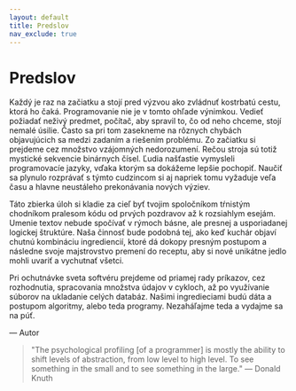 ```yaml
---
layout: default
title: Predslov
nav_exclude: true
---
```


# Predslov


Každý je raz na začiatku a stojí pred výzvou ako zvládnuť kostrbatú cestu, ktorá ho čaká. Programovanie nie je v tomto ohľade výnimkou. Vedieť požiadať neživý predmet, počítač, aby spravil to, čo od neho chceme, stojí nemalé úsilie. Často sa pri tom zasekneme na rôznych chybách objavujúcich sa medzi zadaním a riešením problému. Zo začiatku si prejdeme cez množstvo vzájomných nedorozumení. Rečou stroja sú totiž mystické sekvencie binárnych čísel. Ľudia našťastie vymysleli programovacíe jazyky, vďaka ktorým sa dokážeme lepšie pochopiť. Naučiť sa plynulo rozprávať s týmto cudzincom si aj napriek tomu vyžaduje veľa času a hlavne neustáleho prekonávania nových výziev.

​Táto zbierka úloh si kladie za cieľ byť tvojim spoločníkom tŕnistým chodníkom pralesom kódu od prvých pozdravov až k rozsiahlym esejám. Umenie textov nebude spočívať v rýmoch básne, ale presnej a usporiadanej logickej štruktúre. Naša činnosť bude podobná tej, ako keď kuchár objaví chutnú kombináciu ingrediencií, ktoré dá dokopy presným postupom a následne svoje majstrovstvo premení do receptu, aby si nové unikátne jedlo mohli uvariť a vychutnať všetci.

​Pri ochutnávke sveta softvéru prejdeme od priamej rady príkazov, cez rozhodnutia, spracovania množstva údajov v cykloch, až po využívanie súborov na ukladanie celých databáz. Našimi ingredieciami budú dáta a postupom algoritmy, alebo teda programy. Nezaháľajme teda a vydajme sa na púť.

— Autor



> "The psychological profiling [of a programmer] is mostly the ability to shift levels of abstraction, from low level to high level. To see something in the small and to see something in the large."
> — Donald Knuth

 
